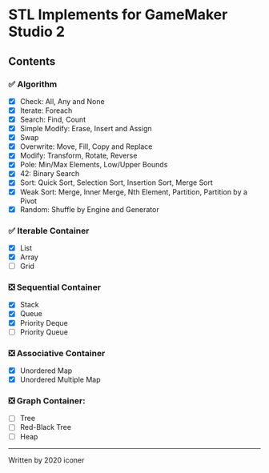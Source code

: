 # STL Implements for GameMaker Studio 2

## Contents
### ✅ Algorithm
  * [x] Check: All, Any and None
  * [x] Iterate: Foreach
  * [x] Search: Find, Count
  * [x] Simple Modify: Erase, Insert and Assign
  * [x] Swap
  * [x] Overwrite: Move, Fill, Copy and Replace
  * [x] Modify: Transform, Rotate, Reverse
  * [x] Pole: Min/Max Elements, Low/Upper Bounds
  * [x] 42: Binary Search
  * [x] Sort: Quick Sort, Selection Sort, Insertion Sort, Merge Sort
  * [x] Weak Sort: Merge, Inner Merge, Nth Element, Partition, Partition by a Pivot
  * [x] Random: Shuffle by Engine and Generator

### ✅ Iterable Container
  * [x] List
  * [x] Array
  * [ ] Grid

### ❎ Sequential Container
  * [x] Stack
  * [x] Queue
  * [x] Priority Deque
  * [ ] Priority Queue

### ❎ Associative Container
  * [x] Unordered Map
  * [x] Unordered Multiple Map

### ❎ Graph Container: 
  * [ ] Tree
  * [ ] Red-Black Tree
  * [ ] Heap

---
Written by 2020 iconer
